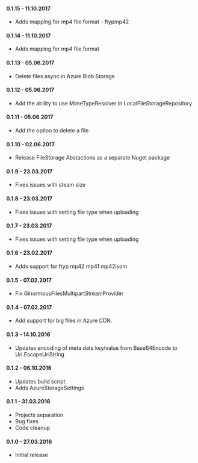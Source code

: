 #### 0.1.15 - 11.10.2017
* Adds mapping for mp4 file format - ftypmp42

#### 0.1.14 - 11.10.2017
* Adds mapping for mp4 file format

#### 0.1.13 - 05.06.2017
* Delete files async in Azure Blob Storage

#### 0.1.12 - 05.06.2017
* Add the ability to use MimeTypeResolver in LocalFileStorageRepository

#### 0.1.11 - 05.06.2017
* Add the option to delete a file

#### 0.1.10 - 02.06.2017
* Release FileStorage Abstactions as a separate Nuget package

#### 0.1.9 - 23.03.2017
* Fixes issues with steam size

#### 0.1.8 - 23.03.2017
* Fixes issues with setting file type when uploading

#### 0.1.7 - 23.03.2017
* Fixes issues with setting file type when uploading

#### 0.1.6 - 23.02.2017
* Adds support for ftyp mp42 mp41 mp42isom

#### 0.1.5 - 07.02.2017
* Fix GinormousFilesMultipartStreamProvider

#### 0.1.4 - 07.02.2017
* Add support for big files in Azure CDN.

#### 0.1.3 - 14.10.2016
* Updates encoding of meta data key/value from Base64Encode to Uri.EscapeUriString

#### 0.1.2 - 06.10.2016
* Updates build script
* Adds AzureStorageSettings

#### 0.1.1 - 31.03.2016
* Projects separation
* Bug fixes
* Code cleanup

#### 0.1.0 - 27.03.2016
* Initial release
